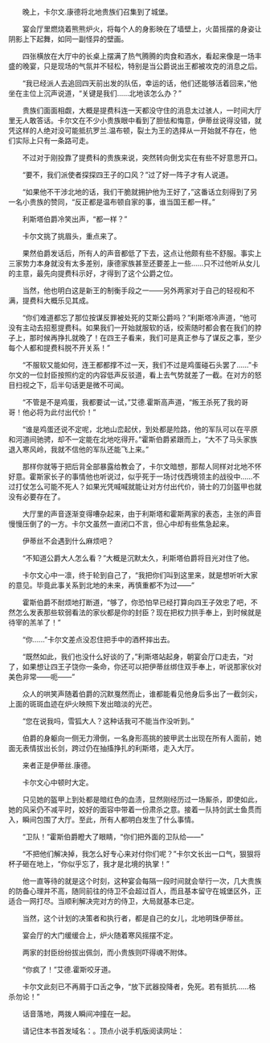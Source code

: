 　　晚上，卡尔文.康德将北地贵族们召集到了城堡。

　　宴会厅里燃烧着熊熊炉火，将每个人的身影映在了墙壁上，火苗摇摆的身姿让阴影上下起舞，如同一副怪异的壁画。

　　四张横放在大厅中的长桌上摆满了热气腾腾的肉食和酒水，看起来像是一场丰盛的晚宴，只是现场的气氛并不轻松，特别是当公爵说出王都被攻克的消息之后。

　　“我已经派人去追回四天前出发的队伍，幸运的话，他们还能够活着回来，”他坐在主位上沉声说道，“关键是我们……北地该怎么办？”

　　贵族们面面相觑，大概是提费科连一天都没守住的消息太过骇人，一时间大厅里无人敢答话。卡尔文在不少小贵族眼中看到了胆怯和悔意，伊蒂丝说得没错，就凭这样的人绝对没可能抵抗罗兰.温布顿，裂土为王的选择从一开始就不存在，他们实际上只有一条路可走。

　　不过对于刚投靠了提费科的贵族来说，突然转向倒戈实在有些不好意思开口。

　　“要不，我们派使者探探四王子的口风？”过了好一阵子才有人说道。

　　“如果他不干涉北地的话，我们干脆就拥护他为王好了，”这番话立刻得到了另一名小贵族的赞同，“反正都是温布顿自家的事，谁当国王都一样。”

　　利斯塔伯爵冷笑出声，“都一样？”

　　卡尔文挑了挑眉头，重点来了。

　　果然伯爵发话后，所有人的声音都低了下去，这点让他颇有些不舒服。事实上三家势力本身就没有太多差别，康德家族甚至还要差上一些……只不过他听从女儿的主意，最先向提费科示好，才得到了这个公爵之位。

　　当然，他也明白这是新王的制衡手段之一——另外两家对于自己的轻视和不满，提费科大概乐见其成。

　　“你们难道都忘了那位按谋反罪被处死的艾斯公爵吗？”利斯塔冷声道，“他可没有主动去招惹提费科。如果我们一开始就服软的话，绞索随时都会套在我们的脖子上，那时候再挣扎就晚了！在四王子看来，我们可是真正参与了谋反之事，至少每个人都和提费科脱不开关系！”

　　“不服软又能如何，连王都都撑不过一天，我们不过是鸡蛋碰石头罢了……”卡尔文的一位封臣按照约定的内容低声反驳道，看上去气势就差了一截。在对方的怒目扫视之下，后半句话更是微不可闻。

　　“不管是不是鸡蛋，我都要试一试，”艾德.霍斯高声道，“叛王杀死了我的哥哥！他必将为此付出代价！”

　　“谁是鸡蛋还说不定呢，北地山峦起伏，到处都是险路，他的军队可以在平原和河道间驰骋，却不一定能在北地吃得开。”霍斯伯爵紧跟而上，“大不了马头家族退入寒风岭，我就不信他的军队还能飞上来。”

　　那样你就等于把后背全部暴露给教会了，卡尔文暗想，那帮人同样对北地不怀好意。霍斯家长子的事情他也听说过，似乎死于一场讨伐西境领主的战役中……不过打仗怎么可能不死人？如果光凭喊喊就能让对方付出代价，骑士的刀剑盔甲也就没有必要存在了。

　　大厅里的声音逐渐变得嘈杂起来，由于利斯塔和霍斯两家的表态，主张的声音慢慢压倒了的一方。卡尔文虽然一直闭口不言，但心中却有些焦急起来。

　　伊蒂丝不会遇到什么麻烦吧？

　　“不知道公爵大人怎么看？”大概是沉默太久，利斯塔伯爵将目光对住了他。

　　卡尔文心中一凛，终于轮到自己了，“我把你们叫到这里来，就是想听听大家的意见。毕竟此事关系到北地的未来，再慎重都不为过——”

　　霍斯伯爵不耐烦地打断道，“够了，你恐怕早已经打算向四王子效忠了吧，不然怎么发表那些软弱看法的家伙都是你的封臣？现在把权力拱手奉上，到时候就是待宰的羔羊了！”

　　“你……”卡尔文差点没忍住把手中的酒杯摔出去。

　　“既然如此，我们也没什么好谈的了，”利斯塔站起身，朝宴会厅口走去，“对了，如果想让四王子饶你一条命，你还可以把伊蒂丝绑住双手奉上，听说那家伙对美色非常——呃——”

　　众人的哄笑声随着伯爵的沉默戛然而止，谁都能看见他身后多出了一截剑尖，上面的斑斑血迹在炉火映照下发出暗淡的光芒。

　　“您在说我吗，雪狐大人？这种话我可不能当作没听到。”

　　伯爵的身躯向一侧无力滑倒，一名身形高挑的披甲武士出现在所有人面前，她面无表情拔出长剑，跨过仍在抽搐挣扎的利斯塔，走入大厅。

　　来者正是伊蒂丝.康德。

　　卡尔文心中顿时大定。

　　只见她的盔甲上到处都是暗红色的血渍，显然刚经历过一场厮杀，即使如此，她的风采仍不减平时，姣好的面容中带着一份肃杀之意。接着一队持剑武士鱼贯而入，瞬间包围了大厅。至此，所有人都明白发生了什么事情。

　　“卫队！”霍斯伯爵瞪大了眼睛，“你们把外面的卫队给——”

　　“不把他们解决掉，我怎么好专心来对付你们呢？”卡尔文长出一口气，狠狠将杯子砸在地上，“你似乎忘了，我才是北境的执掌！”

　　他一直等待的就是这个时刻，这种宴会每隔一段时间就会举行一次，几大贵族的防备心理并不高，随同前往的侍卫不会超过百人，而且基本留守在城堡区外，正适合一网打尽。当顺利解决完对方的侍卫，大局就基本已定。

　　当然，这个计划的决策者和执行者，都是自己的女儿，北地明珠伊蒂丝。

　　宴会厅的大门缓缓合上，炉火随着寒风摇摆不定。

　　两家的封臣纷纷拔出佩剑，而小贵族则吓得魂不附体。

　　“你疯了！”艾德.霍斯咬牙道。

　　卡尔文此刻已不再屑于口舌之争，“放下武器投降者，免死。若有抵抗……格杀勿论！”

　　话音落地，两拨人瞬间冲撞在一起。

　　请记住本书首发域名：。顶点小说手机版阅读网址：
